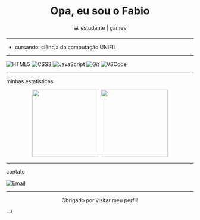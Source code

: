 <!-- README para perfil do GitHub -->

<h1 align="center">Opa, eu sou o Fabio </h1>

<p align="center">💻 estudante | games </p>

---

- cursando: ciência da computação UNIFIL

---



![HTML5](https://img.shields.io/badge/HTML5-E34F26?style=flat&logo=html5&logoColor=white)
![CSS3](https://img.shields.io/badge/CSS3-1572B6?style=flat&logo=css3&logoColor=white)
![JavaScript](https://img.shields.io/badge/JavaScript-F7DF1E?style=flat&logo=javascript&logoColor=black)
![Git](https://img.shields.io/badge/Git-F05032?style=flat&logo=git&logoColor=white)
![VSCode](https://img.shields.io/badge/VS%20Code-007ACC?style=flat&logo=visual-studio-code&logoColor=white)

---

 minhas estatisticas

<p align="center">
  <img height="180em" src="https://github-readme-stats.vercel.app/api?username=fabinhoo18&show_icons=true&theme=radical&include_all_commits=true&count_private=true"/>
  <img height="180em" src="https://github-readme-stats.vercel.app/api/top-langs/?username=fabinhoo18&layout=compact&langs_count=7&theme=radical"/>
</p>

---

  contato

[![Email](https://img.shields.io/badge/Email-D14836?style=flat&logo=gmail&logoColor=white)](mailto:fabioholiveira2@gmail.com)



---

<p align="center"> Obrigado por visitar meu perfil!</p>

-->
